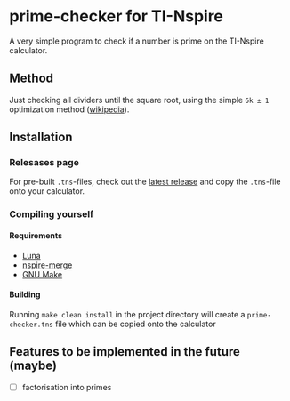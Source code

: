 
# prime-checker for TI-Nspire

A very simple program to check if a number is prime on the TI-Nspire calculator.

## Method

Just checking all dividers until the square root, using the simple `6k ± 1`
optimization method ([wikipedia](https://en.wikipedia.org/wiki/Primality_test#Example_code)).

## Installation

### Relesases page

For pre-built `.tns`-files, check out the
[latest release](https://github.com/alexcoder04/prime-checker/releases/latest) and copy the
`.tns`-file onto your calculator.

### Compiling yourself

#### Requirements

 - [Luna](https://github.com/ndless-nspire/Luna)
 - [nspire-merge](https://github.com/alexcoder04/nspire-merge)
 - [GNU Make](https://www.gnu.org/software/make/)

#### Building

Running `make clean install` in the project directory will create a `prime-checker.tns` file
which can be copied onto the calculator

## Features to be implemented in the future (maybe)

 - [ ] factorisation into primes

